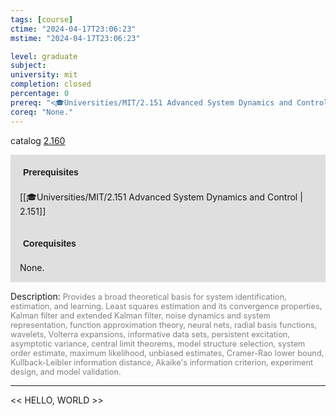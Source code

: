 ```yaml
---
tags: [course]
ctime: "2024-04-17T23:06:23"
mstime: "2024-04-17T23:06:23"

level: graduate
subject: 
university: mit
completion: closed
percentage: 0
prereq: "<🎓Universities/MIT/2.151 Advanced System Dynamics and Control>"
coreq: "None."
---
```


catalog [2.160](http://student.mit.edu/catalog/m2a.html#2.160)

<span style="display: block; padding: 15px; background-color: rgb(100, 100, 100, 0.2);"><font id="m_prereq1868_0" style="display: block; font-family: Arial, sans-serif; font-weight: bold; padding: 5px">Prerequisites</font><br><span id="prereq1868_0">[[🎓Universities/MIT/2.151 Advanced System Dynamics and Control | 2.151]]</span></span>
<span style="display: block; padding: 15px; background-color: rgb(100, 100, 100, 0.2);"><font id="m_coreq1868_0" style="display: block; font-family: Arial, sans-serif; font-weight: bold; padding: 5px">Corequisites</font><br><span id="coreq1868_0">None.</span></span>

<font style="">Description:</font>
<font style="color: grey; font-size: 0.8rem;">Provides a broad theoretical basis for system identification, estimation, and learning. Least squares estimation and its convergence properties, Kalman filter and extended Kalman filter, noise dynamics and system representation, function approximation theory, neural nets, radial basis functions, wavelets, Volterra expansions, informative data sets, persistent excitation, asymptotic variance, central limit theorems, model structure selection, system order estimate, maximum likelihood, unbiased estimates, Cramer-Rao lower bound, Kullback-Leibler information distance, Akaike's information criterion, experiment design, and model validation.</font>



---

<< HELLO, WORLD >>
